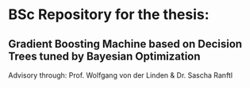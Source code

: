 # BSc Repository for the thesis: 
## Gradient Boosting Machine based on Decision Trees tuned by Bayesian Optimization
Advisory through:
Prof. Wolfgang von der Linden & Dr. Sascha Ranftl


